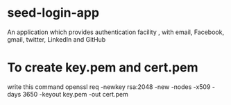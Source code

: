 # seed-login-app
An application which provides authentication facility , with email, Facebook, gmail, twitter, LinkedIn and GitHub

# To create key.pem and cert.pem
write this command
openssl req -newkey rsa:2048 -new -nodes -x509 -days 3650 -keyout key.pem -out cert.pem